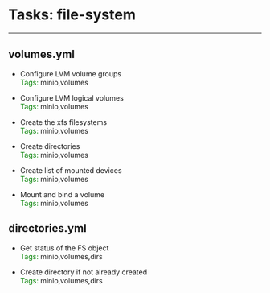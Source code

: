 



# Tasks: file-system
  
---  

## volumes.yml


* Configure LVM volume groups  
<font color="green">Tags: </font>minio,volumes

* Configure LVM logical volumes  
<font color="green">Tags: </font>minio,volumes

* Create the xfs filesystems  
<font color="green">Tags: </font>minio,volumes

* Create directories  
<font color="green">Tags: </font>minio,volumes

* Create list of mounted devices  
<font color="green">Tags: </font>minio,volumes

* Mount and bind a volume  
<font color="green">Tags: </font>minio,volumes  

## directories.yml


* Get status of the FS object  
<font color="green">Tags: </font>minio,volumes,dirs

* Create directory if not already created  
<font color="green">Tags: </font>minio,volumes,dirs